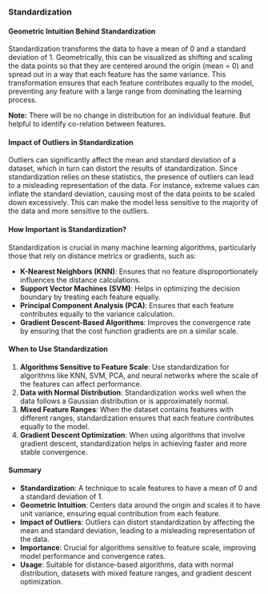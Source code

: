 ### Standardization

#### Geometric Intuition Behind Standardization
Standardization transforms the data to have a mean of 0 and a standard deviation of 1. Geometrically, this can be visualized as shifting and scaling the data points so that they are centered around the origin (mean = 0) and spread out in a way that each feature has the same variance. This transformation ensures that each feature contributes equally to the model, preventing any feature with a large range from dominating the learning process.  

**Note:** There will be no change in distribution for an individual feature. But helpful to identify co-relation between features.

#### Impact of Outliers in Standardization
Outliers can significantly affect the mean and standard deviation of a dataset, which in turn can distort the results of standardization. Since standardization relies on these statistics, the presence of outliers can lead to a misleading representation of the data. For instance, extreme values can inflate the standard deviation, causing most of the data points to be scaled down excessively. This can make the model less sensitive to the majority of the data and more sensitive to the outliers.

#### How Important is Standardization?
Standardization is crucial in many machine learning algorithms, particularly those that rely on distance metrics or gradients, such as:
- **K-Nearest Neighbors (KNN)**: Ensures that no feature disproportionately influences the distance calculations.
- **Support Vector Machines (SVM)**: Helps in optimizing the decision boundary by treating each feature equally.
- **Principal Component Analysis (PCA)**: Ensures that each feature contributes equally to the variance calculation.
- **Gradient Descent-Based Algorithms**: Improves the convergence rate by ensuring that the cost function gradients are on a similar scale.

#### When to Use Standardization
1. **Algorithms Sensitive to Feature Scale**: Use standardization for algorithms like KNN, SVM, PCA, and neural networks where the scale of the features can affect performance.
2. **Data with Normal Distribution**: Standardization works well when the data follows a Gaussian distribution or is approximately normal.
3. **Mixed Feature Ranges**: When the dataset contains features with different ranges, standardization ensures that each feature contributes equally to the model.
4. **Gradient Descent Optimization**: When using algorithms that involve gradient descent, standardization helps in achieving faster and more stable convergence.

#### Summary
- **Standardization**: A technique to scale features to have a mean of 0 and a standard deviation of 1.
- **Geometric Intuition**: Centers data around the origin and scales it to have unit variance, ensuring equal contribution from each feature.
- **Impact of Outliers**: Outliers can distort standardization by affecting the mean and standard deviation, leading to a misleading representation of the data.
- **Importance**: Crucial for algorithms sensitive to feature scale, improving model performance and convergence rates.
- **Usage**: Suitable for distance-based algorithms, data with normal distribution, datasets with mixed feature ranges, and gradient descent optimization.